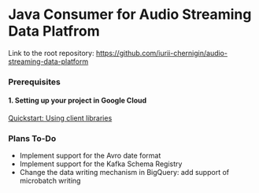 # Java Consumer for Audio Streaming Data Platfrom

Link to the root repository: https://github.com/iurii-chernigin/audio-streaming-data-platform

### Prerequisites

#### 1. Setting up your project in Google Cloud
[Quickstart: Using client libraries](https://cloud.google.com/bigquery/docs/quickstarts/quickstart-client-libraries)


###  Plans To-Do

- Implement support for the Avro date format
- Implement support for the Kafka Schema Registry
- Change the data writing mechanism in BigQuery: add support of microbatch writing
